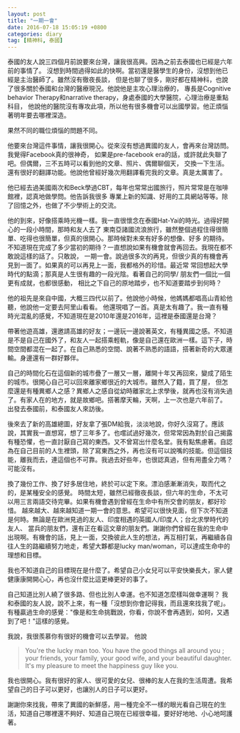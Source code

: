 ```yaml
---
layout: post
title: "一期一會"
date: 2016-07-18 15:05:19 +0800
categories: diary
tag: [精神科, 泰國]
---
```


泰國的友人說三四個月前說要來台灣，讓我很高興。因為之前去泰國也已經是六年前的事情了。
沒想到時間過得如此的快啊。當初還是醫學生的身份，沒想到他已經是主治醫師了。雖然沒有徹夜長談，
但是也聊了很多，剛好都在精神科，也說了很多關於泰國和台灣的醫療現況。他說他是主攻心理治療的，
專長是Cognitive behavior Therapy和narrative therapy，身處泰國的大學醫院，心理治療是重點科目，
他說他的醫院沒有專攻此項，所以他有很多機會可以出國學習。他正煩惱著明年要去哪裡深造。

果然不同的職位煩惱的問題不同。

<!-- more -->
他要來台灣這件事情，讓我很開心。從來沒有想過異國的友人，會再來台灣訪問。我覺得Facebook真的很神奇，
如果是pre-facebook era的話，或許就此失聯了吧。但偶爾，三不五時可以看到他的文章、照片、偶爾聊個天，
交換一下生活。還有很好的翻譯功能。他說他曾經好幾次用翻譯看完我的文章。真是太厲害了。

他已經去過美國兩次和Beck學過CBT，每年也常常出國旅行，照片常常是在咖啡館裡，認真地做學問。他告訴我很多
專業上新的知識、好用的工具網站等等。除了回憶之外，也做了不少學術上的交流。

他的到來，好像搭乘時光機一樣。我一直很懷念在泰國Hat-Yai的時光。過得好開心的一段小時間，那時和友人去了
東南亞諸國流浪旅行，雖然整個過程住得很簡單、吃得也很簡單，但真的很開心。那時候對未來有好多的想像、好多
的期待。不知道現在完成了多少當初的期待？一直想說如果有機會就會再回去。我現在都不敢說這樣的話了。只敢說，
一期一會。說過很多次的再見，但很少真的有機會再見到一面了。如果真的可以再見上一面，我都格外的珍惜。最近常
常回想起大學時代的點滴；那真是人生很有趣的一段光陰。看著自己的同學/ 朋友們一個比一個更有成就，也都很感動，
相比之下自己的原地踏步，也不知道要踏步到何時？


他的祖先是來自中國，大概三四代以前了。他說他小時候，他媽媽都唱高山青給他聽，他說他一定要去阿里山看看。
他還現唱了一首。真是太有趣了。我一直有種時光混亂的感覺，不知道現在是2010年還是2016年，這裡是泰國還是台灣？

帶著他遊高雄，還邀請高雄的好友；一邊玩一邊說著英文，有種異國之感。不知道是不是自己在國外了，和友人一起搭乘輕軌，像是自己還在歐洲一樣。這下子，時間空間都混在一起了。在自己熟悉的空間、說著不熟悉的語語，搭著新奇的大眾運輸。身邊還有一群好夥伴。

自己的時間化石在這個新的城市疊了一層又一層，離開十年又再回來，變成了陌生的城市。很開心自己可以回來離家鄉很近的大城市。雖然入了籍，買了屋，
但怎麼還是有種異鄉人之感？異鄉人之感自從幼時離家北上求學後，就再也沒有消失過了。有家人在的地方，就是故鄉吧。搭著摩天輪，天啊，上一次也是六年前了。
出發去泰國前，和泰國友人來訪後。

後來去了新的高雄總圖，好友拿了張DM給我，淡淡地說，你好久沒寫了。應該說，其實我一直想寫，想了三年多了。也嚐試過好幾次，但常常因為對於自己揭露有種恐懼，也一直討厭自己寫的東西。又不曾寫出什麼名堂。我有點焦慮著。自認為在自己目前的人生裡頭，除了寫東西之外，再也沒有可以說嘴的技能。但這個技能，離我而去，連這個也不可靠。我過去好些年，也很認真過，但有用盡全力嗎？可能沒有。

換了幾份工作、換了好多居住地，終於可以定下來。漂泊感漸漸消失，取而代之的，是某種安全的感覺。
時間太短，雖然已經徹夜長談，但六年的生命，不太可以用三言兩語交待完畢。如果有機會遇到曾經在生命中有所交會的朋友，都好珍惜。
越來越大、越來越知道一期一會的意思。希望可以很快見面，但下次不知道是何時。無論是在歐洲見過的友人、印度相遇的英國人/印度人；台北求學時代的友人、
當兵的朋友們，還有正在看這文章的朋友們。謝謝你們曾經在我的生命中出現啊。有機會的話，見上一面，交換彼此人生的想法，再互相打氣，再繼續各自往人生的路繼續努力地走，希望大夥都是lucky man/woman，可以達成生命中的理想和目標。

我也不知道自己的目標現在是什麼了。希望自己小女兒可以平安快樂長大，家人健健康康開開心心，再也沒什麼比這更棒更好的事了。

自己知道比別人繞了很多路、但也比別人幸運。也不知道怎麼樣叫做幸運啊？
我和泰國的友人說，說不上來，有一種「沒想到你會記得我，而且還來找我了呢」。有種贏過生命的感覺："像是和生命挑戰說，你看，你說不會再遇到，如何，又遇到了吧！"這樣的感覺。


我說，我很羨慕你有很好的機會可以去學習。
他說

>  You're the lucky man too. You have the good things all around you ; your friends, your family, your good wife, and your beautiful daughter. It's my pleasure to meet the happiness guy like you.

我也很開心。我有很好的家人、很可愛的女兒、很棒的友人在我的生活周遭。我希望自己的日子可以更好，也讓別人的日子可以更好。

謝謝你來找我，帶來了異國的新鮮感，用一種完全不一樣的眼光看自己現在的生活，知道自己哪裡還不夠好、知道自己現在已經很幸福，要好好地地、小心地呵護著。
